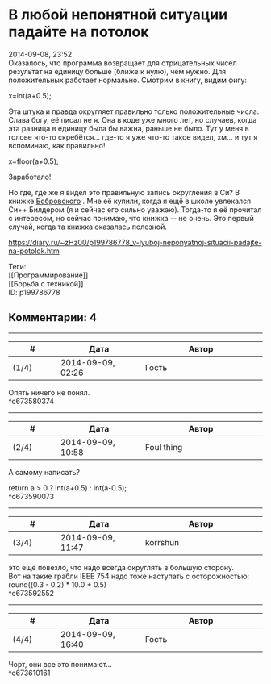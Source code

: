 В любой непонятной ситуации падайте на потолок
==============================================

  
2014-09-08, 23:52  
 Оказалось, что программа возвращает для отрицательных чисел результат на единицу больше (ближе к нулю), чем нужно. Для положительных работает нормально. Смотрим в книгу, видим фигу:   
   
 x=int(a+0.5);   
   
 Эта штука и правда округляет правильно только положительные числа. Слава богу, её писал не я. Она в коде уже много лет, но случаев, когда эта разница в единицу была бы важна, раньше не было. Тут у меня в голове что-то скребётся... где-то я уже что-то такое видел, хм... и тут я вспоминаю, как правильно!   
   
 x=floor(a+0.5);   
   
 Заработало!   
   
 Но где, где же я видел это правильную запись округления в Си? В книжке  [Бобровского](http://www.twirpx.com/file/15494/)  . Мне её купили, когда я ещё в школе увлекался Си++ Билдером (я и сейчас его сильно уважаю). Тогда-то я её прочитал с интересом, но сейчас понимаю, что книжка -- не очень. Это первый случай, когда та книжка оказалась полезной.   
  
<https://diary.ru/~zHz00/p199786778_v-lyuboj-neponyatnoj-situacii-padajte-na-potolok.htm>  
  
Теги:  
[[Программирование]]  
[[Борьба с техникой]]  
ID: p199786778  


Комментарии: 4
--------------

  


---



|         #         |              Дата              |                     Автор                     |           ID           |
| --- | --- | --- | --- |
| (1/4) | 2014-09-09, 02:26 | Гость | c673580374 |

  
 Опять ничего не понял.   
 ^c673580374

---



|         #         |              Дата              |                     Автор                     |           ID           |
| --- | --- | --- | --- |
| (2/4) | 2014-09-09, 10:58 | Foul thing | c673590073 |

  
 А самому написать?   
   
 return a > 0 ? int(a+0.5) : int(a-0.5);   
 ^c673590073

---



|         #         |              Дата              |                     Автор                     |           ID           |
| --- | --- | --- | --- |
| (3/4) | 2014-09-09, 11:47 | korrshun | c673592552 |

  
 это еще повезло, что надо всегда округлять в большую сторону.   
 Вот на такие грабли IEEE 754 надо тоже наступать с осторожностью:   
 round((0.3 - 0.2) \* 10.0 + 0.5)   
 ^c673592552

---



|         #         |              Дата              |                     Автор                     |           ID           |
| --- | --- | --- | --- |
| (4/4) | 2014-09-09, 16:40 | Гость | c673610161 |

  
 Чорт, они все это понимают...   
 ^c673610161